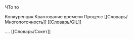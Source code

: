 
ЧТо то

Конкуренция
Квантование времени
Процесс
[[Словарь/Многопоточность]]
[[Словарь/GIL]]

....
[[Словарь/Сокет]]